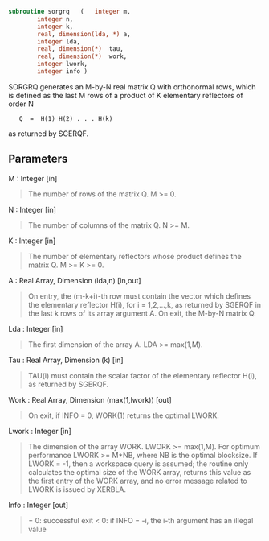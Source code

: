 ```fortran
subroutine sorgrq	(	integer	m,
		integer	n,
		integer	k,
		real, dimension(lda, *)	a,
		integer	lda,
		real, dimension(*)	tau,
		real, dimension(*)	work,
		integer	lwork,
		integer	info )
```

 SORGRQ generates an M-by-N real matrix Q with orthonormal rows,
 which is defined as the last M rows of a product of K elementary
 reflectors of order N

       Q  =  H(1) H(2) . . . H(k)

 as returned by SGERQF.

## Parameters
M : Integer [in]
> The number of rows of the matrix Q. M >= 0.

N : Integer [in]
> The number of columns of the matrix Q. N >= M.

K : Integer [in]
> The number of elementary reflectors whose product defines the
> matrix Q. M >= K >= 0.

A : Real Array, Dimension (lda,n) [in,out]
> On entry, the (m-k+i)-th row must contain the vector which
> defines the elementary reflector H(i), for i = 1,2,...,k, as
> returned by SGERQF in the last k rows of its array argument
> A.
> On exit, the M-by-N matrix Q.

Lda : Integer [in]
> The first dimension of the array A. LDA >= max(1,M).

Tau : Real Array, Dimension (k) [in]
> TAU(i) must contain the scalar factor of the elementary
> reflector H(i), as returned by SGERQF.

Work : Real Array, Dimension (max(1,lwork)) [out]
> On exit, if INFO = 0, WORK(1) returns the optimal LWORK.

Lwork : Integer [in]
> The dimension of the array WORK. LWORK >= max(1,M).
> For optimum performance LWORK >= M*NB, where NB is the
> optimal blocksize.
> If LWORK = -1, then a workspace query is assumed; the routine
> only calculates the optimal size of the WORK array, returns
> this value as the first entry of the WORK array, and no error
> message related to LWORK is issued by XERBLA.

Info : Integer [out]
> = 0:  successful exit
> < 0:  if INFO = -i, the i-th argument has an illegal value

